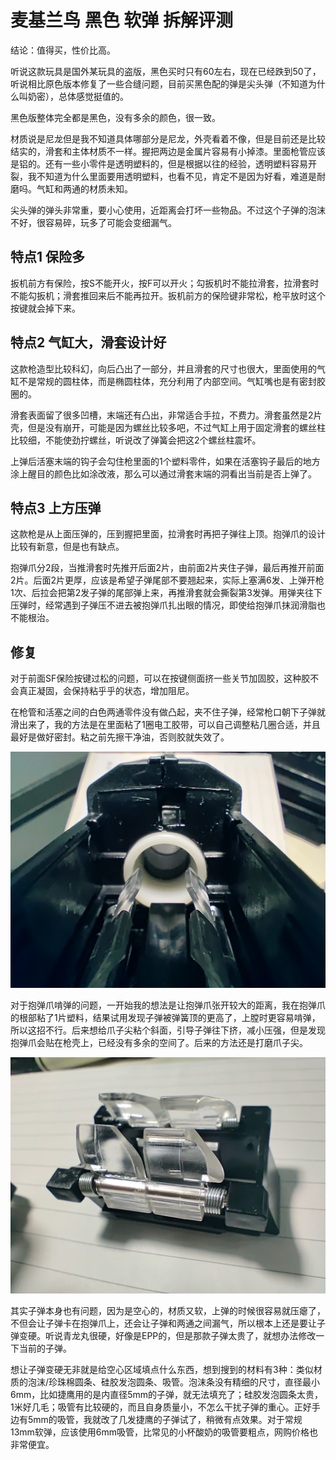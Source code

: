 # 麦基兰鸟 黑色 软弹 拆解评测

结论：值得买，性价比高。

听说这款玩具是国外某玩具的盗版，黑色买时只有60左右，现在已经跌到50了，听说相比原色版本修复了一些合缝问题，目前买黑色配的弹是尖头弹（不知道为什么叫奶密），总体感觉挺值的。

黑色版整体完全都是黑色，没有多余的颜色，很一致。

材质说是尼龙但是我不知道具体哪部分是尼龙，外壳看着不像，但是目前还是比较结实的，滑套和主体材质不一样。握把两边是金属片容易有小掉漆。里面枪管应该是铝的。还有一些小零件是透明塑料的，但是根据以往的经验，透明塑料容易开裂，我不知道为什么里面要用透明塑料，也看不见，肯定不是因为好看，难道是耐磨吗。气缸和两通的材质未知。

尖头弹的弹头非常重，要小心使用，近距离会打坏一些物品。不过这个子弹的泡沫不好，很容易碎，玩多了可能会变细漏气。

## 特点1 保险多

扳机前方有保险，按S不能开火，按F可以开火；勾扳机时不能拉滑套，拉滑套时不能勾扳机；滑套推回来后不能再拉开。扳机前方的保险键非常松，枪平放时这个按键就会掉下来。

## 特点2 气缸大，滑套设计好
这款枪造型比较科幻，向后凸出了一部分，并且滑套的尺寸也很大，里面使用的气缸不是常规的圆柱体，而是椭圆柱体，充分利用了内部空间。气缸嘴也是有密封胶圈的。

滑套表面留了很多凹槽，末端还有凸出，非常适合手拉，不费力。滑套虽然是2片壳，但是没有崩开，可能是因为螺丝比较多吧，不过气缸上用于固定滑套的螺丝柱比较细，不能使劲拧螺丝，听说改了弹簧会把这2个螺丝柱震坏。

上弹后活塞末端的钩子会勾住枪里面的1个塑料零件，如果在活塞钩子最后的地方涂上醒目的颜色比如涂改液，那么可以通过滑套末端的洞看出当前是否上弹了。

## 特点3 上方压弹

这款枪是从上面压弹的，压到握把里面，拉滑套时再把子弹往上顶。抱弹爪的设计比较有新意，但是也有缺点。

抱弹爪分2段，当推滑套时先推开后面2片，由前面2片夹住子弹，最后再推开前面2片。后面2片更厚，应该是希望子弹尾部不要翘起来，实际上塞满6发、上弹开枪1次、后拉会把第2发子弹的尾部弹上来，再推滑套就会撕裂第3发弹。用弹夹往下压弹时，经常遇到子弹压不进去被抱弹爪扎出眼的情况，即使给抱弹爪抹润滑脂也不能根治。

## 修复

对于前面SF保险按键过松的问题，可以在按键侧面挤一些关节加固胶，这种胶不会真正凝固，会保持粘乎乎的状态，增加阻尼。

在枪管和活塞之间的白色两通零件没有做凸起，夹不住子弹，经常枪口朝下子弹就滑出来了，我的方法是在里面粘了1圈电工胶带，可以自己调整粘几圈合适，并且最好是做好密封。粘之前先擦干净油，否则胶就失效了。

![](./assets/麦基兰鸟%20%281%29.jpg)

对于抱弹爪啃弹的问题，一开始我的想法是让抱弹爪张开较大的距离，我在抱弹爪的根部粘了1片塑料，结果试用发现子弹被弹簧顶的更高了，上膛时更容易啃弹，所以这招不行。后来想给爪子尖粘个斜面，引导子弹往下挤，减小压强，但是发现抱弹爪会贴在枪壳上，已经没有多余的空间了。后来的方法还是打磨爪子尖。

![](./assets/麦基兰鸟%20%282%29.jpg)

其实子弹本身也有问题，因为是空心的，材质又软，上弹的时候很容易就压瘪了，不但会让子弹卡在抱弹爪上，还会让子弹和两通之间漏气，所以根本上还是要让子弹变硬。听说青龙丸很硬，好像是EPP的，但是那款子弹太贵了，就想办法修改一下当前的子弹。

想让子弹变硬无非就是给空心区域填点什么东西，想到搜到的材料有3种：类似材质的泡沫/珍珠棉圆条、硅胶发泡圆条、吸管。泡沫条没有精细的尺寸，直径最小6mm，比如捷鹰用的是内直径5mm的子弹，就无法填充了；硅胶发泡圆条太贵，1米好几毛；吸管有比较硬的，而且自身质量小，不怎么干扰子弹的重心。正好手边有5mm的吸管，我就改了几发捷鹰的子弹试了，稍微有点效果。对于常规13mm软弹，应该使用6mm吸管，比常见的小杯酸奶的吸管要粗点，网购价格也非常便宜。